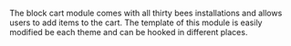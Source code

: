 The block cart module comes with all thirty bees installations and allows users to add items to the cart. The template of this module is easily modified be each theme and can be hooked in different places.
